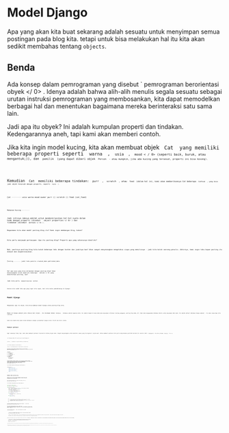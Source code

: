 # Model Django

Apa yang akan kita buat sekarang adalah sesuatu untuk menyimpan semua postingan pada blog kita. tetapi untuk bisa melakukan hal itu kita akan sedikit membahas tentang `objects`.

## Benda

Ada konsep dalam pemrograman yang disebut ` pemrograman berorientasi obyek </ 0> . Idenya adalah bahwa alih-alih menulis segala sesuatu sebagai urutan instruksi pemrograman yang membosankan, kita dapat memodelkan berbagai hal dan menentukan bagaimana mereka berinteraksi satu sama lain.</p>

<p>Jadi apa itu obyek? Ini adalah kumpulan properti dan tindakan. Kedengarannya aneh, tapi kami akan memberi contoh.</p>

<p>Jika kita ingin model kucing, kita akan membuat objek <code> Cat </ 0> yang memiliki beberapa properti seperti <code> warna </ 0> , <code> usia </ 0> , <code> mood < / 0> (seperti baik, buruk, atau mengantuk;)), dan <code> pemilik </ 0> (yang dapat diberi objek <code> Person </ 0> - atau mungkin, jika ada kucing yang tersesat, properti ini bisa kosong).</p>

<p>Kemudian <code> Cat </ 0> memiliki beberapa tindakan: <code> purr </ 0> , <code> scratch </ 0> , atau <code> feed </ 0> (dalam hal ini, kami akan memberikannya Cat beberapa <code> CatFood </ 0> , yang bisa jadi objek terpisah dengan properti, seperti <code> taste </ 0> ).</p>

<pre><code>Cat -------- usia warna mood owner purr () scratch () feed (cat_food)
`</pre> 

    Makanan Kucing --------
    

Jadi intinya idenya adalah untuk mendeskripsikan hal-hal nyata dalam kode dengan properti (disebut ` object properties </ 0> ) dan tindakan (disebut <code> methods </ 0> ).</p>

<p>Bagaimana kita akan model posting blog itu? Kami ingin membangun blog, bukan?</p>

<p>Kita perlu menjawab pertanyaan: Apa itu posting blog? Properti apa yang seharusnya dimiliki?</p>

<p>Nah, pastinya posting blog kita butuh beberapa teks dengan konten dan judulnya kan? Akan sangat menyenangkan mengetahui siapa yang menulisnya - jadi kita butuh seorang penulis. Akhirnya, kami ingin tahu kapan posting itu dibuat dan dipublikasikan.</p>

<pre><code>Posting -------- judul teks penulis created_date published_date
`</pre> 

Hal apa saja yang bisa dilakukan dengan posting blog? Akan menyenangkan untuk memiliki beberapa ` metode </ 0> yang menerbitkan posting, kan?</p>

<p>Jadi kita perlu <code> mempublikasikan </ 0> method.</p>

<p>Karena kita sudah tahu apa yang ingin kita capai, mari kita mulai pemodelannya di Django!</p>

<h2>Model Django</h2>

<p>Mengetahui apa itu objek, kita bisa membuat model Django untuk posting blog kita.</p>

<p>Model di Django adalah jenis khusus dari objek - itu disimpan dalam <code> Database </ 0> . Database adalah kumpulan data. Ini adalah tempat di mana Anda akan menyimpan informasi tentang pengguna, posting blog Anda, dll. Kami akan menggunakan database SQLite untuk menyimpan data kami. Ini adalah default database Django adaptor - itu akan cukup bagi kita sekarang.</p>

<p>Anda bisa memikirkan model dalam database sebagai spreadsheet dengan kolom (field) dan baris (data).</p>

<h3>Membuat aplikasi</h3>

<p>Agar semuanya tetap rapi, kami akan membuat aplikasi terpisah di dalam proyek kami. Sangat menyenangkan untuk memiliki semua yang terorganisir sejak awal. Untuk membuat aplikasi kita perlu menjalankan perintah berikut di console (dari <code> djangogirls </ 0> directory dimana <code> manage.py </ 0> file is):</p>

<p>{% filename %}Mac OS X and Linux:{% endfilename %}</p>

<pre><code>(myvenv) ~ / djangogirls $ python manage.py startapp blog
`</pre> 

{% filename %}Windows:{% endfilename %}

    (myvenv) C:\Users\Name\djangogirls> python manage.py startapp blog
    

Anda akan melihat bahwa sebuah petunjuk `blog` baru dibuat dan berisi sejumlah file sekarang. Petunjuk dan file dalam proyek kami akan terlihat seperti ini:

    djangogirls
    ├── blog
    │   ├── __init__.py
    │   ├── admin.py
    │   ├── apps.py
    │   ├── migrations
    │   │   └── __init__.py
    │   ├── models.py
    │   ├── tests.py
    │   └── views.py
    ├── db.sqlite3
    ├── manage.py
    └── mysite
        ├── __init__.py
        ├── settings.py
        ├── urls.py
        └── wsgi.py
    

Setelah membuat sebuah aplikasi, kita juga perlu memberitahukan Django bahwa aplikasi tersebut harus menggunakannya. Kami mengerjakan itu di file `Mysite/settings.py`. Kita harus menemukan `INSTALLED_APPS` dan menambahkan baris yang berisikan `'blog',` tepat di atas `]`. Jadi produk akhir akan tampak seperti ini:

{% filename %}mysite/settings.py{% endfilename %}

```python
INSTALLED_APPS = [
    'django.contrib.admin',
    'django.contrib.auth',
    'django.contrib.contenttypes',
    'django.contrib.sessions',
    'django.contrib.messages',
    'django.contrib.staticfiles',
    'blog',
]
```

### Membuat model posting blog

Pada file `blog/models.py` kami menemukan semua objek yang disebut `Model` - ini merupakan tempat di mana kita akan menemukan posting blog kita.

Let's open `blog/models.py`, remove everything from it, and write code like this:

{% filename %}blog/models.py{% endfilename %}

```python
from django.db import models
from django.utils import timezone


class Post(models.Model):
    author = models.ForeignKey('auth.User', on_delete=models.CASCADE)
    title = models.CharField(max_length=200)
    text = models.TextField()
    created_date = models.DateTimeField(
            default=timezone.now)
    published_date = models.DateTimeField(
            blank=True, null=True)

    def publish(self):
        self.published_date = timezone.now()
        self.save()

    def __str__(self):
        return self.title
```

> Periksa bahwa Anda menggunakan karakter dua garis bawah (`_`) pada setiap sisi `str`. Konvensi ini sering digunakan dengan Python dan terkadang kita juga menyebutnya "dunder" (singkatan dari "double-underscore").

Terlihat menakutkan bukan? Tapi jangan khawatir - kami akan menjelaskan arti garis-garis ini!

All lines starting with `from` or `import` are lines that add some bits from other files. So instead of copying and pasting the same things in every file, we can include some parts with `from ... import ...`.

`class Post(models.Model):` – this line defines our model (it is an `object`).

- ` class </ 0> adalah kata kunci khusus yang menunjukkan bahwa kita mendefinisikan suatu objek.</li>
<li><code> Posting </ 0> adalah nama model kami. Kita bisa memberikannya nama yang berbeda (tapi kita harus menghindari karakter dan spasi khusus). Selalu mulai nama kelas dengan huruf besar.</li>
<li><code> models.Model </ 0> berarti bahwa Post adalah Model Django, jadi Django tahu bahwa itu harus disimpan dalam database.</li>
</ul>

<p>Sekarang kita menetapkan properti yang sedang kita bicarakan: <code>title`, `text`, `created_date`, `published_date` and `author`. Untuk melakukan itu, kita harus menetapkan jenis masing-masing bidang (apakah itu teks? Nomor? Tanggal? Sebuah hubungan dengan objek yang lain, seperti Pengguna?)</p> 
    - ` models.CharField </ 0> - begitulah cara Anda mendefinisikan teks dengan jumlah karakter yang terbatas.</li>
<li><code> models.TextField </ 0> - ini untuk teks panjang tanpa batas. Kedengarannya ideal untuk konten posting blog kan?</li>
<li><code> models.DateTimeField </ 0> - ini adalah tanggal dan waktu.</li>
<li><code> models.ForeignKey </ 0> - ini adalah link ke model lain.</li>
</ul>

<p>Kami tidak akan menjelaskan setiap kode bit di sini karena ini akan memakan terlalu banyak waktu. Anda harus melihat dokumen Django jika ngin mengetahui lebih banyak tentang bidang-bidang Model dan bagaimana menetapkan hal-hal selain yang dijelaskan di atas (https://docs.djangoproject.com/en/1.11/ref/models/fields/#field -tipe).</p>

<p>Bagaimana dengan <code>def publish(self):`? Ini merupakan metode `publish` yang kita bicarakan sebelumnya. `def` berarti bahwa ini merupakan sebuah fungsi/metode dan `publish` merupakan nama metode. Anda bisa mengganti nama metode tersebut jika anda mau. The naming rule is that we use lowercase and underscores instead of spaces. Misalnya, metode yang menghitung nilai rata-rata bisa dinamakan ` calculate_average_price`.</p> 
        Methods often `return` something. There is an example of that in the `__str__` method. In this scenario, when we call `__str__()` we will get a text (**string**) with a Post title.
        
        Also notice that both `def publish(self):` and `def __str__(self):` are indented inside our class. Because Python is sensitive to whitespace, we need to indent our methods inside the class. Otherwise, the methods won't belong to the class, and you can get some unexpected behavior.
        
        If something is still not clear about models, feel free to ask your coach! We know it is complicated, especially when you learn what objects and functions are at the same time. But hopefully it looks slightly less magic for you now!
        
        ### Buat tabel untuk model di database Anda
        
        The last step here is to add our new model to our database. First we have to make Django know that we have some changes in our model. (We have just created it!) Go to your console window and type `python manage.py makemigrations blog`. Ini akan terlihat seperti ini:
        
        {% filename %}command-line{% endfilename %}
        
            (myvenv) ~/djangogirls$ python manage.py makemigrations blog
            Migrations for 'blog':
              blog/migrations/0001_initial.py:
            
              - Create model Post
            
        
        **Note:** Remember to save the files you edit. Otherwise, your computer will execute the previous version which might give you unexpected error messages.
        
        Django prepared a migration file for us that we now have to apply to our database. Type `python manage.py migrate blog` and the output should be as follows:
        
        {% filename %}command-line{% endfilename %}
        
            (myvenv) ~/djangogirls$ python manage.py migrate blog
            Operations to perform:
              Apply all migrations: blog
            Running migrations:
              Rendering model states... DONE
              Applying blog.0001_initial... OK
            
        
        Hurray! Our Post model is now in our database! It would be nice to see it, right? Jump to the next chapter to see what your Post looks like!